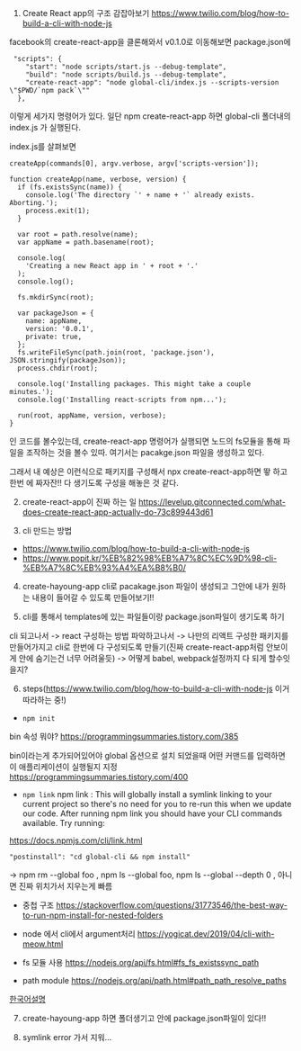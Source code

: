 1. Create React app의 구조 감잡아보기
https://www.twilio.com/blog/how-to-build-a-cli-with-node-js

facebook의 create-react-app을 클론해와서 v0.1.0로 이동해보면 package.json에 
```
 "scripts": {
    "start": "node scripts/start.js --debug-template",
    "build": "node scripts/build.js --debug-template",
    "create-react-app": "node global-cli/index.js --scripts-version \"$PWD/`npm pack`\""
  },
```
이렇게 세가지 명령어가 있다. 일단 npm create-react-app 하면 global-cli 폴더내의 index.js 가 실행된다. 


index.js를 살펴보면

```
createApp(commands[0], argv.verbose, argv['scripts-version']);

function createApp(name, verbose, version) {
  if (fs.existsSync(name)) {
    console.log('The directory `' + name + '` already exists. Aborting.');
    process.exit(1);
  }

  var root = path.resolve(name);
  var appName = path.basename(root);

  console.log(
    'Creating a new React app in ' + root + '.'
  );
  console.log();

  fs.mkdirSync(root);

  var packageJson = {
    name: appName,
    version: '0.0.1',
    private: true,
  };
  fs.writeFileSync(path.join(root, 'package.json'), JSON.stringify(packageJson));
  process.chdir(root);

  console.log('Installing packages. This might take a couple minutes.');
  console.log('Installing react-scripts from npm...');

  run(root, appName, version, verbose);
}
```

인 코드를 볼수있는데, create-react-app 명령어가 실행되면 노드의 fs모듈을 통해 파일을 조작하는 것을 볼수 있따. 
여기서는 pacakge.json 파일을 생성하고 있다. 


그래서 내 예상은 이런식으로 패키지를 구성해서 npx create-react-app하면 뙇 하고 한번 에 짜자잔!! 다 생기도록 구성을 해놓은 것 같다. 



2. create-react-app이 진짜 하는 일
https://levelup.gitconnected.com/what-does-create-react-app-actually-do-73c899443d61


3. cli 만드는 방법
- https://www.twilio.com/blog/how-to-build-a-cli-with-node-js
- https://www.popit.kr/%EB%82%98%EB%A7%8C%EC%9D%98-cli-%EB%A7%8C%EB%93%A4%EA%B8%B0/


4. create-hayoung-app cli로 pacakage.json 파일이 생성되고 그안에 내가 원하는 내용이 들어갈 수 있도록 만들어보기!!


5. cli를 통해서 templates에 있는 파일들이랑 package.json파일이 생기도록 하기

cli 되고나서 -> react 구성하는 방법 파악하고나서 -> 나만의 리액트 구성한 패키지를 만들어가지고 cli로 한번에 다 구성되도록 만들기(진짜 create-react-app처럼 안보이게 안에 숨기는건 너무 어려울듯) ->  어떻게 babel, webpack설정까지 다 되게 할수잇을지?


6. steps(https://www.twilio.com/blog/how-to-build-a-cli-with-node-js 이거 따라하는 중!)
- `npm init` 

bin 속성 뭐야? https://programmingsummaries.tistory.com/385

bin이라는게 추가되어있어야 global 옵션으로 설치 되었을때 어떤 커맨드를 입력하면 이 애플리케이션이 실행될지 지정
https://programmingsummaries.tistory.com/400


- `npm link`
npm link : This will globally install a symlink linking to your current project so there's no need for you to re-run this when we update our code. After running npm link you should have your CLI commands available. Try running:

https://docs.npmjs.com/cli/link.html

`"postinstall": "cd global-cli && npm install"`

-> npm rm --global foo , npm ls --global foo, npm ls --global --depth 0 , 아니면 진짜 위치가서 지우는게 빠름

- 중첩 구조
https://stackoverflow.com/questions/31773546/the-best-way-to-run-npm-install-for-nested-folders


- node 에서 cli에서 argument처리
https://yogicat.dev/2019/04/cli-with-meow.html

- fs 모듈 사용
https://nodejs.org/api/fs.html#fs_fs_existssync_path


- path module
https://nodejs.org/api/path.html#path_path_resolve_paths

[한국어설명](https://www.hanumoka.net/2018/11/08/node-20181108-node-path-join-vs-resolve/)


7. create-hayoung-app 하면 폴더생기고 안에 package.json파일이 있다!!

8. symlink error
가서 지워...

